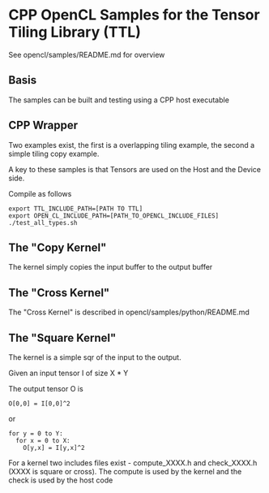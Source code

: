# CPP OpenCL Samples for the Tensor Tiling Library (TTL)

See opencl/samples/README.md for overview

## Basis

The samples can be built and testing using a CPP host executable

## CPP Wrapper

Two examples exist, the first is a overlapping tiling example, the second a simple tiling copy example.

A key to these samples is that Tensors are used on the Host and the Device side.

Compile as follows

```
export TTL_INCLUDE_PATH=[PATH TO TTL]
export OPEN_CL_INCLUDE_PATH=[PATH_TO_OPENCL_INCLUDE_FILES]
./test_all_types.sh
```

## The "Copy Kernel"

The kernel simply copies the input buffer to the output buffer

## The "Cross Kernel"

The "Cross Kernel" is described in  opencl/samples/python/README.md

## The "Square Kernel"

The kernel is a simple sqr of the input to the output.

Given an input tensor I of size X * Y

The output tensor O is

    O[0,0] = I[0,0]^2

or

    for y = 0 to Y:
      for x = 0 to X:
        O[y,x] = I[y,x]^2


For a kernel two includes files exist - compute_XXXX.h and check_XXXX.h (XXXX is square or cross). The compute is used by the
kernel and the check is used by the host code